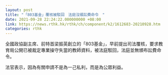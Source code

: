 ```yaml
---
layout: post
title: "「803基金」覆核被駁回　法庭沒頒訟費命令　"
date: 2021-09-28 22:24:22.000000000 +08:00
link: https://news.rthk.hk/rthk/ch/component/k2/1612683-20210928.htm
categories: rthk
---
```


全國政協副主席、前特首梁振英創立的「803基金」，早前提出司法覆核，要求教育局公開已被裁定專業操守失當的教師資料，被法庭駁回，法庭並無頒布訟費命令。

法官表示，因為有關申請不是為一己私利，而是為公眾利益。
